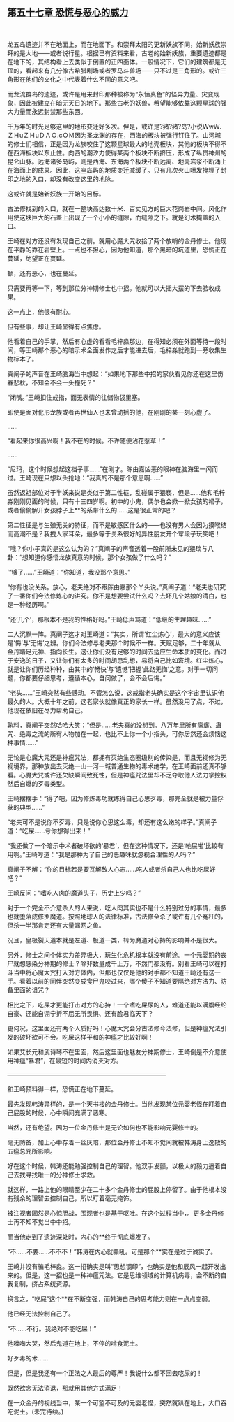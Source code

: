 ## [第五十七章 恐慌与恶心的威力](https://www.xxbiquge.com/11_11207/9029766.html)
﻿

  龙五岛遗迹并不在地面上，而在地面下。和崇拜太阳的更新妖族不同，始新妖族崇拜的是大地——或者说行星。根据已有资料来看，古老的始新妖族，重要遗迹都是在地下的，其结构看上去类似于倒置的正四面体。一般情况下，它们的建筑都是无顶的，看起来有几分像古希腊剧场或者罗马斗兽场——只不过是三角形的。或许三角形在他们的文化之中代表着什么不同的意义吧。

  而龙流群岛的遗迹，或许是用来封印那种被称为“永恒真色”的怪异力量、灾变现象，因此被建立在暗无天日的地下。那些古老的妖兽，希望能够依靠这颗星球的强大力量而永远封禁那些东西。

  千万年的时光足够这里的地形变迁好多次。但是，或许是?猪?猪?岛?小说ＷwＷ.ＺＨuＺＨuＤＡＯ.cＯＭ因为圣龙渊的存在，西海的板块被强行钉住了。山河城的修士们相信，正是因为龙族咬住了这颗星球最大的地壳板块，其他的板块不得不在西海板块以东止住。向西的潮汐力使得某两个板块不断挤压，形成了纵贯神州的昆仑山脉。远海诸多岛屿，则是西海、东海两个板块不断远离、地壳岩浆不断涌上在海面上的成果。因此，这座岛屿的地质变迁减缓了。只有几次火山喷发掩埋了封印之地的入口，却没有改变这里的地脉。

  这或许就是始新妖族一开始的目标。

  古法修找到的入口，就在一整块高达数十米、百丈见方的巨大花岗岩中间。风化作用使这块巨大的石盖上出现了一个小小的缝隙，而缝隙之下。就是幻术掩盖的入口。

  王崎在对方还没有发现自己之前。就用心魔大咒收拾了两个放哨的金丹修士。他现在平静的靠在岩壁上。一点也不担心，因为他知道，那个黑暗的坑道里，恐慌正在蔓延，绝望正在蔓延。

  额，还有恶心，也在蔓延。

  只需要再等一下，等到那位分神期修士也中招。他就可以大摇大摆的下去验收成果。

  这一点上，他很有耐心。

  但有些事，却让王崎显得有点焦虑。

  他看着自己的手掌，然后有心虚的看看毛梓淼那边，在得知必须在外面等待一段时间，等王崎那个恶心的暗示术全面发作之后才能进去后，毛梓淼就跑到一旁收集生物标本了。

  真阐子的声音在王崎脑海当中想起：“如果地下那些中招的家伙看见你还在这里伤春悲秋，不知会不会一头撞死？”

  “闭嘴。”王崎扣住戒指，面无表情的往储物袋里塞。

  即使是面对化形龙族或者再世仙人也未曾动摇的他，在刚刚的某一刻心虚了。

  ……

  “看起来你很高兴啊！我不在的时候。不许随便沾花惹草！”

  ……

  “尼玛，这个时候想起这档子事……”在刚才。陈由嘉凶恶的眼神在脑海里一闪而过。王崎现在只想以头抢地：“我真的不是那个意思啊……”

  虽然返祖部位对于半妖来说是类似于第二性征，乱碰属于猥亵，但是……他和毛梓淼刚刚见面的时候，只有十三四岁啊。初中的小鬼，偶尔也会掀一掀女孩的裙子，或者偷偷解开女孩脖子上**的系带什么的……这是很正常的吧？

  第二性征是与生殖无关的特征，而不是敏感区什么的——也没有男人会因为摸喉结而高潮不是？我拽人家耳朵，最多等于关系很好的异性朋友开个荤段子玩笑吧！

  “哦？你小子真的是这么认为的？”真阐子的声音透着一股前所未见的猥琐与八卦：“想知道你感悟龙族真意的时候，那个女孩做了什么吗？”

  ‘“够了……”王崎道：“你知道，我没那个意思。”

  “你有也没关系。放心，老夫绝对不跟陈由嘉那个丫头说。”真阐子道：“老夫也研究了一番你们今法修炼心的讲究。你不是想要尝试什么吗？去坏几个姑娘的清白，也是一种经历啊。”

  “还‘几个’，那根本不是我的性格好吗。”王崎低声骂道：“低级的生理趣味……”

  二人沉默一阵。真阐子这才对王崎道：“其实，所谓‘红尘炼心’，最大的意义应该是‘悔’与‘无悔’之辨。你们今法修与老夫那个时候不一样。天赋足够，二十年就从金丹踏足元神、指向长生。这让你们没有足够的时间去适应生命本质的变化。而过于安逸的日子，又让你们有太多的时间胡思乱想，易将自己比如窘境。红尘炼心，就是让你们历经种种，由其中的‘畅快’与‘遗憾’把握‘此路无悔’之意。对于一切问题，你都要仔细思考，遵循本心，自问做了，会不会后悔。”

  “老头……”王崎突然有些感动。不管怎么说，这戒指老头确实是这个宇宙里认识他最久的人。大概十年之前，这老家伙就像真正的家长一样。虽然没用了点，不过，他现在依旧在尽力帮助自己。

  孰料，真阐子突然哈哈大笑：“但是……老夫真的没想到。八万年里所有瘟癀、蛊咒、绝毒之流的所有人物加在一起，也比不上你一个小指头，可你居然还会烦恼这种事情……”

  无论是心魔大咒还是神瘟咒法，都拥有灭绝生态圈级别的传染是，而且无视修为无视境界，那种放出去灭绝一山一河一城普通生物的毒术绝学，在王崎面前还真不够看。心魔大咒或许还欠缺瞬间致死性，但是神瘟咒法里却不乏夺取他人法力掌控权然后自爆的歹毒类型。

  王崎摆摆手：“得了吧，因为修炼毒功就练得自己心思歹毒，那完全就是被力量俘获的典型……”

  “老夫可不是说你不歹毒，只是说你心思这么毒，却还有这么嫩的样子。”真阐子道：“吃屎……亏你想得出来！”

  “我还做了一个暗示中术者破坏欲的‘暴君’，但在这种情况下，还是‘吔屎啦’比较有用啊。”王崎哼道：“我是那种为了自己的恶趣味就忽视合理性的人吗？”

  真阐子不解：“你的目标若是要瓦解敌人心志……吃人或者杀自己人也比吃屎好吧？”

  王崎反问：“嗜吃人肉的魔道头子，历史上少吗？”

  对于一个完全不介意杀人的人来说，吃人肉其实也不是什么特别过分的事情，最多也就堕落成修罗魔道。按照地球人的法律标准，古法修全杀了或许有几个冤枉的，但杀一半那肯定还有大量漏网之鱼。

  况且，皇极裂天道本就是左道、极道一类，转为魔道对心持的影响并不是很大。

  另外，修士之间个体实力差异极大，玩生化危机根本就没有前途。一个元婴期的丧尸就想感染分神期的修士？除非数量成千上万，不然门都没有。别看王崎可以在打斗当中将心魔大咒打入对方体内，但那也仅仅是他的对手都不知道王崎还有这一手。看着以前的同伴突然变成食尸鬼咬过来，哪个傻子不知道要隔绝对方法力、防备里面的诅咒？

  相比之下，吃屎才更能打击对方的心持！一个嗜吃屎尿的人，难道还能以满腹经纶自豪、还能自诩宁折不屈无所畏惧、还有脸君临天下？

  更何况，这里面还有两个人质好吗！心魔大咒会分古法修今法修，但是神瘟咒法引发的破坏欲可不会。吃屎这样平和的神瘟才比较好啊！

  如果艾长元和武诗琴不在里面，然后这里面也魅友分神期修士，王崎倒是不介意使用神瘟“暴君”，在最短的时间内消灭对方。

  ——————————————————————————

  和王崎预料得一样，恐慌正在地下蔓延。

  最先发现韩涛异样的，是一个天书楼的金丹修士。当他发现某位元婴老怪在盯着自己屁股的时候，心中瞬间充满了恶寒。

  当然，还有绝望。因为一位金丹修士是无论如何也不能影响元婴修士的。

  毫无防备，加上心中存着一丝灰暗，那位金丹修士不知不觉间就被韩涛身上逸散的五瘟总咒所影响。

  好在这个时候，韩涛还能勉强控制自己的理智。他双手发颤，以极大的毅力逼着自己去找寻找唯一的分神修士求救。

  就这样，一路上他的眼睛至少在二十多个金丹修士的屁股上停留了。由于他根本没有残余的理智去控制自己，所以盯着毫无掩饰。

  被注视者固然是心惊胆战，围观者也是基于呕吐。在这个过程当中，。更多金丹修士再不知不觉当中中招。

  而当他走到了遗迹深处时，内心的**终于彻底爆发了。

  “不……不要……不不不！”韩涛在内心就嘶吼。可是那个**实在是过于诚实了。

  王崎并没有骗毛梓淼。这一招确实是叫“思想钢印”，也确实是他和辰风一起开发出来的。但是，这一招也是一种神瘟咒法。它是思维领域的计算机病毒，会不断的自我复制，挤占系统资源。

  换言之，“吃屎”这个**在不断变强，而韩涛自己的思考能力则在一点点变弱。

  他已经无法控制自己了。

  “不……不行。我绝对不能吃屎！”

  他嚎啕大哭，然后鬼道在地上，不停的啃食泥土。

  好歹毒的术……

  但是，但是我还有一个正法之人最后的尊严！我说什么都不回去吃屎的！

  既然欲念无法消退，那就用其他方式满足！

  在一众金丹的视线当中，某一个可望不可及的元婴老怪，突然就趴在地上，大口吞吃泥土。(未完待续。)
